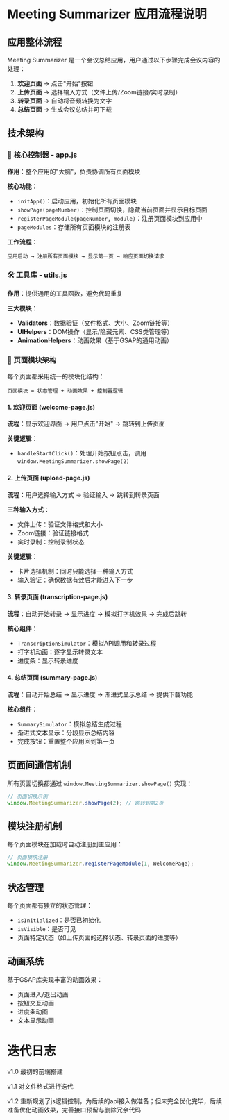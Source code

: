 # Meeting Summarizer 应用流程说明

## 应用整体流程

Meeting Summarizer 是一个会议总结应用，用户通过以下步骤完成会议内容的处理：

1. **欢迎页面** → 点击"开始"按钮
2. **上传页面** → 选择输入方式（文件上传/Zoom链接/实时录制）
3. **转录页面** → 自动将音频转换为文字
4. **总结页面** → 生成会议总结并可下载

## 技术架构

### 🎯 核心控制器 - app.js

**作用**：整个应用的"大脑"，负责协调所有页面模块

**核心功能**：
- `initApp()`：启动应用，初始化所有页面模块
- `showPage(pageNumber)`：控制页面切换，隐藏当前页面并显示目标页面
- `registerPageModule(pageNumber, module)`：注册页面模块到应用中
- `pageModules`：存储所有页面模块的注册表

**工作流程**：
```
应用启动 → 注册所有页面模块 → 显示第一页 → 响应页面切换请求
```

### 🛠️ 工具库 - utils.js

**作用**：提供通用的工具函数，避免代码重复

**三大模块**：
- **Validators**：数据验证（文件格式、大小、Zoom链接等）
- **UIHelpers**：DOM操作（显示/隐藏元素、CSS类管理等）
- **AnimationHelpers**：动画效果（基于GSAP的通用动画）

### 📄 页面模块架构

每个页面都采用统一的模块化结构：

```
页面模块 = 状态管理 + 动画效果 + 控制器逻辑
```

#### 1. 欢迎页面 (welcome-page.js)
**流程**：显示欢迎界面 → 用户点击"开始" → 跳转到上传页面

**关键逻辑**：
- `handleStartClick()`：处理开始按钮点击，调用 `window.MeetingSummarizer.showPage(2)`

#### 2. 上传页面 (upload-page.js)
**流程**：用户选择输入方式 → 验证输入 → 跳转到转录页面

**三种输入方式**：
- 文件上传：验证文件格式和大小
- Zoom链接：验证链接格式
- 实时录制：控制录制状态

**关键逻辑**：
- 卡片选择机制：同时只能选择一种输入方式
- 输入验证：确保数据有效后才能进入下一步

#### 3. 转录页面 (transcription-page.js)
**流程**：自动开始转录 → 显示进度 → 模拟打字机效果 → 完成后跳转

**核心组件**：
- `TranscriptionSimulator`：模拟API调用和转录过程
- 打字机动画：逐字显示转录文本
- 进度条：显示转录进度

#### 4. 总结页面 (summary-page.js)
**流程**：自动开始总结 → 显示进度 → 渐进式显示总结 → 提供下载功能

**核心组件**：
- `SummarySimulator`：模拟总结生成过程
- 渐进式文本显示：分段显示总结内容
- 完成按钮：重置整个应用回到第一页

## 页面间通信机制

所有页面切换都通过 `window.MeetingSummarizer.showPage()` 实现：

```javascript
// 页面切换示例
window.MeetingSummarizer.showPage(2); // 跳转到第2页
```

## 模块注册机制

每个页面模块在加载时自动注册到主应用：

```javascript
// 页面模块注册
window.MeetingSummarizer.registerPageModule(1, WelcomePage);
```

## 状态管理

每个页面都有独立的状态管理：
- `isInitialized`：是否已初始化
- `isVisible`：是否可见
- 页面特定状态（如上传页面的选择状态、转录页面的进度等）

## 动画系统

基于GSAP库实现丰富的动画效果：
- 页面进入/退出动画
- 按钮交互动画
- 进度条动画
- 文本显示动画

# 迭代日志

v1.0 最初的前端搭建

v1.1 对文件格式进行迭代

v1.2 重新规划了js逻辑控制，为后续的api接入做准备；但未完全优化完毕，后续准备优化动画效果，完善接口预留与删除冗余代码

